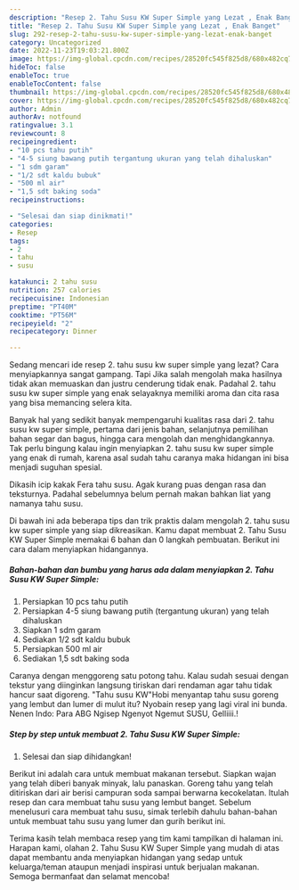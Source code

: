 ```yaml
---
description: "Resep 2. Tahu Susu KW Super Simple yang Lezat , Enak Banget"
title: "Resep 2. Tahu Susu KW Super Simple yang Lezat , Enak Banget"
slug: 292-resep-2-tahu-susu-kw-super-simple-yang-lezat-enak-banget
category: Uncategorized
date: 2022-11-23T19:03:21.800Z
image: https://img-global.cpcdn.com/recipes/28520fc545f825d8/680x482cq70/2-tahu-susu-kw-super-simple-foto-resep-utama.jpg
hideToc: false
enableToc: true
enableTocContent: false
thumbnail: https://img-global.cpcdn.com/recipes/28520fc545f825d8/680x482cq70/2-tahu-susu-kw-super-simple-foto-resep-utama.jpg
cover: https://img-global.cpcdn.com/recipes/28520fc545f825d8/680x482cq70/2-tahu-susu-kw-super-simple-foto-resep-utama.jpg
author: Admin
authorAv: notfound
ratingvalue: 3.1
reviewcount: 8
recipeingredient:
- "10 pcs tahu putih"
- "4-5 siung bawang putih tergantung ukuran yang telah dihaluskan"
- "1 sdm garam"
- "1/2 sdt kaldu bubuk"
- "500 ml air"
- "1,5 sdt baking soda"
recipeinstructions:

- "Selesai dan siap dinikmati!"
categories:
- Resep
tags:
- 2
- tahu
- susu

katakunci: 2 tahu susu 
nutrition: 257 calories
recipecuisine: Indonesian
preptime: "PT40M"
cooktime: "PT56M"
recipeyield: "2"
recipecategory: Dinner

---
```



Sedang mencari ide resep 2. tahu susu kw super simple yang lezat? Cara menyiapkannya sangat gampang. Tapi Jika salah mengolah maka hasilnya tidak akan memuaskan dan justru cenderung tidak enak. Padahal 2. tahu susu kw super simple yang enak selayaknya memiliki aroma dan cita rasa yang bisa memancing selera kita.


Banyak hal yang sedikit banyak mempengaruhi kualitas rasa dari 2. tahu susu kw super simple, pertama dari jenis bahan, selanjutnya pemilihan bahan segar dan bagus, hingga cara mengolah dan menghidangkannya. Tak perlu bingung kalau ingin menyiapkan 2. tahu susu kw super simple yang enak di rumah, karena asal sudah tahu caranya maka hidangan ini bisa menjadi suguhan spesial.

Dikasih icip kakak Fera tahu susu. Agak kurang puas dengan rasa dan teksturnya. Padahal sebelumnya belum pernah makan bahkan liat yang namanya tahu susu.


Di bawah ini ada beberapa tips dan trik praktis dalam mengolah 2. tahu susu kw super simple yang siap dikreasikan. Kamu dapat membuat 2. Tahu Susu KW Super Simple memakai 6 bahan dan 0 langkah pembuatan. Berikut ini cara dalam menyiapkan hidangannya.

<!--inarticleads1-->

##### Bahan-bahan dan bumbu yang harus ada dalam menyiapkan 2. Tahu Susu KW Super Simple:

1. Persiapkan 10 pcs tahu putih
1. Persiapkan 4-5 siung bawang putih (tergantung ukuran) yang telah dihaluskan
1. Siapkan 1 sdm garam
1. Sediakan 1/2 sdt kaldu bubuk
1. Persiapkan 500 ml air
1. Sediakan 1,5 sdt baking soda


Caranya dengan menggoreng satu potong tahu. Kalau sudah sesuai dengan tekstur yang diinginkan langsung tiriskan dari rendaman agar tahu tidak hancur saat digoreng. &#34;Tahu susu KW&#34;Hobi menyantap tahu susu goreng yang lembut dan lumer di mulut itu? Nyobain resep yang lagi viral ini bunda. Nenen Indo: Para ABG Ngisep Ngenyot Ngemut SUSU, Gelliiii.! 

<!--inarticleads2-->

##### Step by step untuk membuat 2. Tahu Susu KW Super Simple:


1. Selesai dan siap dihidangkan!

Berikut ini adalah cara untuk membuat makanan tersebut. Siapkan wajan yang telah diberi banyak minyak, lalu panaskan. Goreng tahu yang telah ditiriskan dari air berisi campuran soda sampai berwarna kecokelatan. Itulah resep dan cara membuat tahu susu yang lembut banget. Sebelum menelusuri cara membuat tahu susu, simak terlebih dahulu bahan-bahan untuk membuat tahu susu yang lumer dan gurih berikut ini. 

Terima kasih telah membaca resep yang tim kami tampilkan di halaman ini. Harapan kami, olahan 2. Tahu Susu KW Super Simple yang mudah di atas dapat membantu anda menyiapkan hidangan yang sedap untuk keluarga/teman ataupun menjadi inspirasi untuk berjualan makanan. Semoga bermanfaat dan selamat mencoba!
